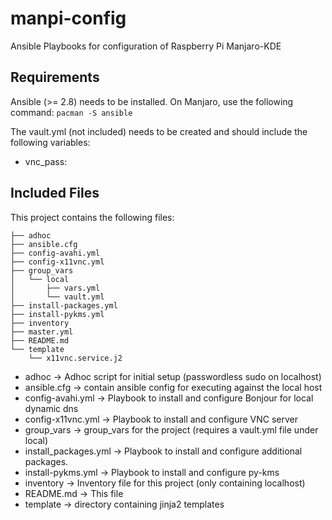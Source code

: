 # manpi-config
Ansible Playbooks for configuration of Raspberry Pi Manjaro-KDE


## Requirements

Ansible (>= 2.8) needs to be installed. On Manjaro, use the following command:
`pacman -S ansible`

The vault.yml (not included) needs to be created and should include the following variables:
- vnc_pass: 

## Included Files

This project contains the following files:
```
├── adhoc
├── ansible.cfg
├── config-avahi.yml
├── config-x11vnc.yml
├── group_vars
│   └── local
│       ├── vars.yml
│       └── vault.yml
├── install-packages.yml
├── install-pykms.yml
├── inventory
├── master.yml
├── README.md
└── template
    └── x11vnc.service.j2
```

- adhoc                 -> Adhoc script for initial setup (passwordless sudo on localhost)
- ansible.cfg           -> contain ansible config for executing against the local host
- config-avahi.yml      -> Playbook to install and configure Bonjour for local dynamic dns
- config-x11vnc.yml     -> Playbook to install and configure VNC server
- group_vars            -> group_vars for the project (requires a vault.yml file under local)
- install_packages.yml  -> Playbook to install and configure additional packages.
- install-pykms.yml     -> Playbook to install and configure py-kms
- inventory             -> Inventory file for this project (only containing localhost)
- README.md             -> This file
- template              -> directory containing jinja2 templates
